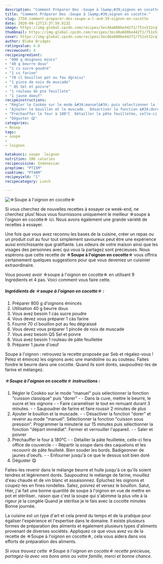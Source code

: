 ```yaml
---
description: "Comment Préparer Des ☆Soupe à l&amp;#39;oignon en cocotte☆"
title: "Comment Préparer Des ☆Soupe à l&amp;#39;oignon en cocotte☆"
slug: 2758-comment-preparer-des-soupe-a-l-and-39-oignon-en-cocotte
date: 2020-09-12T13:37:59.813Z
image: https://img-global.cpcdn.com/recipes/3ec46a680be442f1/751x532cq70/☆soupe-a-loignon-en-cocotte☆-photo-principale-de-la-recette.jpg
thumbnail: https://img-global.cpcdn.com/recipes/3ec46a680be442f1/751x532cq70/☆soupe-a-loignon-en-cocotte☆-photo-principale-de-la-recette.jpg
cover: https://img-global.cpcdn.com/recipes/3ec46a680be442f1/751x532cq70/☆soupe-a-loignon-en-cocotte☆-photo-principale-de-la-recette.jpg
author: Blake Bridges
ratingvalue: 4.8
reviewcount: 4
recipeingredient:
- "800 g doignons mincs"
- "40 g beurre doux"
- "1 cs sucre poudre"
- "1 cs farine"
- "70 cl bouillon pot au feu dgraiss"
- "1 pince de noix de muscade"
- " QS Sel et poivre"
- "1 rouleau de pte feuillete"
- "1 jaune doeuf"
recipeinstructions:
- "Régler le Cookéo sur le mode &#34;manuel&#34; puis sélectionner la fonction &#34;cuisson classique&#34; puis &#34;dorer&#34;  Dans la cuve, mettre le beurre, le sucre et les oignons  Faire caraméliser le tout en remuant durant 3 minutes.  Saupoudrer de farine et faire roussir 2 minutes de plus"
- "Ajouter le bouillon et la muscade.  Désactiver la fonction &#34;dorer&#34; et revenir au mode &#34;manuel&#34;. Sélectionner la fonction &#34;cuisson sous pression&#34;. Programmer la minuterie sur 15 minutes puis sélectionner la fonction &#34;départ immédiat&#34;. Fermer et verrouiller l&#39;appareil.  Saler et poivrer"
- "Préchauffer le four à 180°C  Détailler la pâte feuilletée, celle-ci fera office de couvercle  Répartir la soupe dans des caquelons et les recouvrir de pâte feuilleté. Bien souder les bords. Badigeonner de jaunes d&#39;oeufs.  Enfourner jusqu&#39;à ce que le dessus soit bien doré"
- "Déguster 😋"
categories:
- Resep
tags:
- soupe
- 
- loignon

katakunci: soupe  loignon 
nutrition: 206 calories
recipecuisine: Indonesian
preptime: "PT15M"
cooktime: "PT40M"
recipeyield: "1"
recipecategory: Lunch

---
```



![☆Soupe à l&#39;oignon en cocotte☆](https://img-global.cpcdn.com/recipes/3ec46a680be442f1/751x532cq70/☆soupe-a-loignon-en-cocotte☆-photo-principale-de-la-recette.jpg)

Si vous cherchez de nouvelles recettes à essayer ce week-end, ne cherchez plus! Nous vous fournissons uniquement le meilleur ☆soupe à l&#39;oignon en cocotte☆ ici. Nous avons également une grande variété de recettes à essayer.

Une fois que vous avez reconnu les bases de la cuisine, créer un repas ou un produit cuit au four tout simplement savoureux peut être une expérience aussi enrichissante que gratifiante. Les odeurs de votre maison ainsi que les visages des personnes avec qui vous la partagez sont précieuses. Nous espérons que cette recette de <strong> ☆Soupe à l&#39;oignon en cocotte☆ </strong> vous offrira certainement quelques suggestions pour que vous deveniez un cuisinier extraordinaire.

<!--inarticleads1-->

Vous pouvez avoir ☆soupe à l&#39;oignon en cocotte☆ en utilisant 9 Ingrédients et 4 pas. Voici comment vous faire cette.

##### Ingrédients de ☆soupe à l&#39;oignon en cocotte☆ :

1. Préparer 800 g d&#39;oignons émincés
1. Utilisation 40 g beurre doux
1. Vous avez besoin 1 càs sucre poudre
1. Vous devez vous préparer 1 càs farine
1. Fournir 70 cl bouillon pot au feu dégraissé
1. Vous devez vous préparer 1 pincée de noix de muscade
1. Vous avez besoin  QS Sel et poivre
1. Vous avez besoin 1 rouleau de pâte feuilletée
1. Préparer 1 jaune d&#39;oeuf


Soupe à l&#39;oignon : retrouvez la recette proposée par Seb et régalez-vous ! Pelez et émincez les oignons avec une mandoline ou au couteau. Faites fondre le beurre dans une cocotte. Quand ils sont dorés, saupoudrez-les de farine et mélangez. 

<!--inarticleads2-->

##### ☆Soupe à l&#39;oignon en cocotte☆ instructions :

1. Régler le Cookéo sur le mode &#34;manuel&#34; puis sélectionner la fonction &#34;cuisson classique&#34; puis &#34;dorer&#34; -  - Dans la cuve, mettre le beurre, le sucre et les oignons -  - Faire caraméliser le tout en remuant durant 3 minutes. -  - Saupoudrer de farine et faire roussir 2 minutes de plus
1. Ajouter le bouillon et la muscade. -  - Désactiver la fonction &#34;dorer&#34; et revenir au mode &#34;manuel&#34;. Sélectionner la fonction &#34;cuisson sous pression&#34;. Programmer la minuterie sur 15 minutes puis sélectionner la fonction &#34;départ immédiat&#34;. Fermer et verrouiller l&#39;appareil. -  - Saler et poivrer
1. Préchauffer le four à 180°C -  - Détailler la pâte feuilletée, celle-ci fera office de couvercle -  - Répartir la soupe dans des caquelons et les recouvrir de pâte feuilleté. Bien souder les bords. Badigeonner de jaunes d&#39;oeufs. -  - Enfourner jusqu&#39;à ce que le dessus soit bien doré
1. Déguster 😋


Faites-les revenir dans le mélange beurre et huile jusqu&#39;à ce qu&#39;ils soient tendres et légèrement dorés. Saupoudrez le mélange de farine, mouillez d&#39;eau chaude et de vin blanc et assaisonnez. Epluchez les oignons et coupez-les en fines rondelles. Salez, poivrez et versez le bouillon. Salut, Hier, j&#39;ai fait une bonne quantité de soupe à l&#39;oignon en vue de mettre en pot et stériliser.. raison que c&#39;est la soupe qui s&#39;abimme la plus vite à la rigeur je la congèle Quand je stérilise je le fais avec la cocotte minutes Bonne journée. 

<!--inarticleads1-->

<p>
La cuisine est un type d'art et cela prend du temps et de la pratique pour égaliser l'expérience et l'expertise dans le domaine. Il existe plusieurs formes de préparation des aliments et également plusieurs types d'aliments provenant de diverses sociétés. Appliquez ce que vous avez vu de la recette de ☆Soupe à l&#39;oignon en cocotte☆, cela vous aidera dans vos efforts de préparation des aliments.
</p>

<p>
<i>Si vous trouvez cette ☆Soupe à l&#39;oignon en cocotte☆ recette précieuse, partagez-la avec vos bons amis ou votre famille, merci et bonne chance.</i>
</p>
